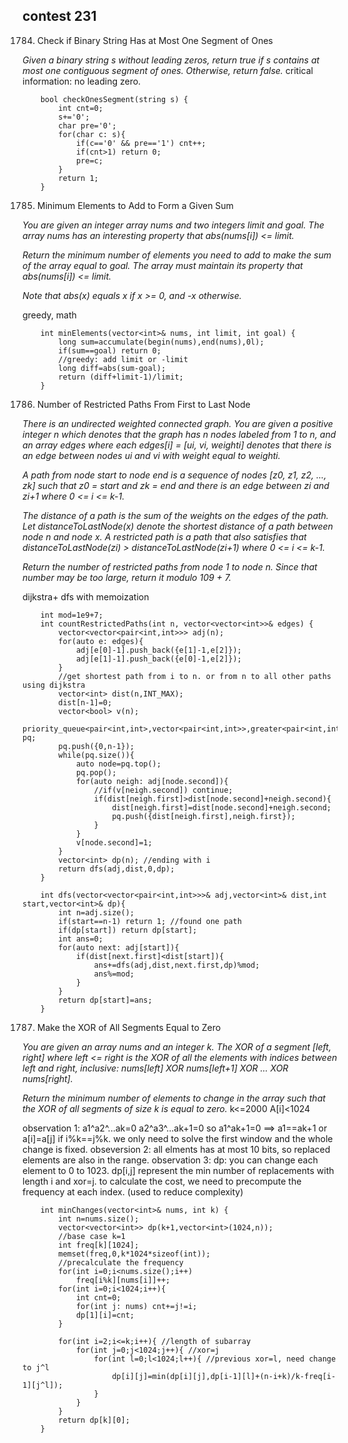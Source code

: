 ## contest 231

1784. Check if Binary String Has at Most One Segment of Ones
<em>
Given a binary string s ​​​​​without leading zeros, return true​​​ if s contains at most one contiguous segment of ones. Otherwise, return false.
</em>
critical information: no leading zero.

```
    bool checkOnesSegment(string s) {
        int cnt=0;
        s+='0';
        char pre='0';
        for(char c: s){
            if(c=='0' && pre=='1') cnt++;
            if(cnt>1) return 0;
            pre=c;
        }
        return 1;
    }
```


1785. Minimum Elements to Add to Form a Given Sum

<em>
You are given an integer array nums and two integers limit and goal. The array nums has an interesting property that abs(nums[i]) <= limit.

Return the minimum number of elements you need to add to make the sum of the array equal to goal. The array must maintain its property that abs(nums[i]) <= limit.

Note that abs(x) equals x if x >= 0, and -x otherwise.
</em>

greedy, math

```
    int minElements(vector<int>& nums, int limit, int goal) {
        long sum=accumulate(begin(nums),end(nums),0l);
        if(sum==goal) return 0;
        //greedy: add limit or -limit
        long diff=abs(sum-goal);
        return (diff+limit-1)/limit;
    }
```

1786. Number of Restricted Paths From First to Last Node
<em>
There is an undirected weighted connected graph. You are given a positive integer n which denotes that the graph has n nodes labeled from 1 to n, and an array edges where each edges[i] = [ui, vi, weighti] denotes that there is an edge between nodes ui and vi with weight equal to weighti.

A path from node start to node end is a sequence of nodes [z0, z1, z2, ..., zk] such that z0 = start and zk = end and there is an edge between zi and zi+1 where 0 <= i <= k-1.

The distance of a path is the sum of the weights on the edges of the path. Let distanceToLastNode(x) denote the shortest distance of a path between node n and node x. A restricted path is a path that also satisfies that distanceToLastNode(zi) > distanceToLastNode(zi+1) where 0 <= i <= k-1.

Return the number of restricted paths from node 1 to node n. Since that number may be too large, return it modulo 109 + 7.
</em>

dijkstra+ dfs with memoization

```
    int mod=1e9+7;
    int countRestrictedPaths(int n, vector<vector<int>>& edges) {
        vector<vector<pair<int,int>>> adj(n);
        for(auto e: edges){
            adj[e[0]-1].push_back({e[1]-1,e[2]});
            adj[e[1]-1].push_back({e[0]-1,e[2]});
        }
        //get shortest path from i to n. or from n to all other paths using dijkstra
        vector<int> dist(n,INT_MAX);
        dist[n-1]=0;
        vector<bool> v(n);
        priority_queue<pair<int,int>,vector<pair<int,int>>,greater<pair<int,int>>> pq;
        pq.push({0,n-1});
        while(pq.size()){
            auto node=pq.top();
            pq.pop();
            for(auto neigh: adj[node.second]){
                //if(v[neigh.second]) continue;
                if(dist[neigh.first]>dist[node.second]+neigh.second){
                    dist[neigh.first]=dist[node.second]+neigh.second;
                    pq.push({dist[neigh.first],neigh.first});
                }
            }
            v[node.second]=1;
        }
        vector<int> dp(n); //ending with i
        return dfs(adj,dist,0,dp);
    }
    
    int dfs(vector<vector<pair<int,int>>>& adj,vector<int>& dist,int start,vector<int>& dp){
        int n=adj.size();
        if(start==n-1) return 1; //found one path
        if(dp[start]) return dp[start];
        int ans=0;
        for(auto next: adj[start]){
            if(dist[next.first]<dist[start]){
                ans+=dfs(adj,dist,next.first,dp)%mod;
                ans%=mod;
            }
        }
        return dp[start]=ans;
    }
```	

1787. Make the XOR of All Segments Equal to Zero
<em>
You are given an array nums​​​ and an integer k​​​​​. The XOR of a segment [left, right] where left <= right is the XOR of all the elements with indices between left and right, inclusive: nums[left] XOR nums[left+1] XOR ... XOR nums[right].

Return the minimum number of elements to change in the array such that the XOR of all segments of size k​​​​​​ is equal to zero.
</em>
k<=2000
A[i]<1024

observation 1:
a1^a2^...ak=0
a2^a3^...ak+1=0
so a1^ak+1=0  ==>  a1==ak+1 or a[i]=a[j] if i%k==j%k.
we only need to solve the first window and the whole change is fixed.
obseversion 2: 
all elments has at most 10 bits, so replaced elements are also in the range.
observation 3:
dp: you can change each element to 0 to 1023.
dp[i,j] represent the min number of replacements with length i and xor=j.
to calculate the cost, we need to precompute the frequency at each index. (used to reduce complexity)

```
    int minChanges(vector<int>& nums, int k) {
        int n=nums.size();
		vector<vector<int>> dp(k+1,vector<int>(1024,n));
		//base case k=1
		int freq[k][1024];
        memset(freq,0,k*1024*sizeof(int));
		//precalculate the frequency
		for(int i=0;i<nums.size();i++)
			freq[i%k][nums[i]]++;
		for(int i=0;i<1024;i++){
			int cnt=0;
			for(int j: nums) cnt+=j!=i;
			dp[1][i]=cnt;
		}

		for(int i=2;i<=k;i++){ //length of subarray
			for(int j=0;j<1024;j++){ //xor=j
				for(int l=0;l<1024;l++){ //previous xor=l, need change to j^l
					dp[i][j]=min(dp[i][j],dp[i-1][l]+(n-i+k)/k-freq[i-1][j^l]);
				}
			}
		}
		return dp[k][0];
    }
```	






